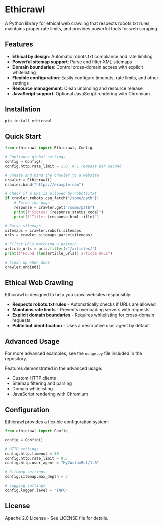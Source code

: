 # Ethicrawl
A Python library for ethical web crawling that respects robots.txt rules, maintains proper rate limits, and provides powerful tools for web scraping.

## Features
* **Ethical by design**: Automatic robots.txt compliance and rate limiting
* **Powerful sitemap support**: Parse and filter XML sitemaps
* **Domain boundaries**: Control cross-domain access with explicit whitelisting
* **Flexible configuration**: Easily configure timeouts, rate limits, and other settings
* **Resource management**: Clean unbinding and resource release
* **JavaScript support**: Optional JavaScript rendering with Chromium

## Installation

```bash
pip install ethicrawl
```

## Quick Start

```python
from ethicrawl import Ethicrawl, Config

# Configure global settings
config = Config()
config.http.rate_limit = 1.0  # 1 request per second

# Create and bind the crawler to a website
crawler = Ethicrawl()
crawler.bind("https://example.com")

# Check if a URL is allowed by robots.txt
if crawler.robots.can_fetch("/some/path"):
    # Fetch the page
    response = crawler.get("/some/path")
    print(f"Status: {response.status_code}")
    print(f"Title: {response.html.title}")

# Parse sitemaps
sitemaps = crawler.robots.sitemaps
urls = crawler.sitemaps.parse(sitemaps)

# Filter URLs matching a pattern
article_urls = urls.filter(r"/articles/")
print(f"Found {len(article_urls)} article URLs")

# Clean up when done
crawler.unbind()
```

## Ethical Web Crawling
Ethicrawl is designed to help you crawl websites responsibly:

* **Respects robots.txt rules** - Automatically checks if URLs are allowed
* **Maintains rate limits** - Prevents overloading servers with requests
* **Explicit domain boundaries** - Requires whitelisting for cross-domain requests
* **Polite bot identification** - Uses a descriptive user agent by default

## Advanced Usage
For more advanced examples, see the `usage.py` file included in the repository.

Features demonstrated in the advanced usage:

* Custom HTTP clients
* Sitemap filtering and parsing
* Domain whitelisting
* JavaScript rendering with Chromium

## Configuration
Ethicrawl provides a flexible configuration system:

```python
from ethicrawl import Config

config = Config()

# HTTP settings
config.http.timeout = 30
config.http.rate_limit = 0.5
config.http.user_agent = "MyCustomBot/1.0"

# Sitemap settings
config.sitemap.max_depth = 3

# Logging settings
config.logger.level = "INFO"
```

## License
Apache 2.0 License - See LICENSE file for details.